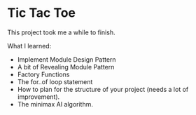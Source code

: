 # Tic Tac Toe

This project took me a while to finish.

What I learned:

- Implement Module Design Pattern
- A bit of Revealing Module Pattern
- Factory Functions
- The for..of loop statement
- How to plan for the structure of your project (needs a lot of improvement).
- The minimax AI algorithm.